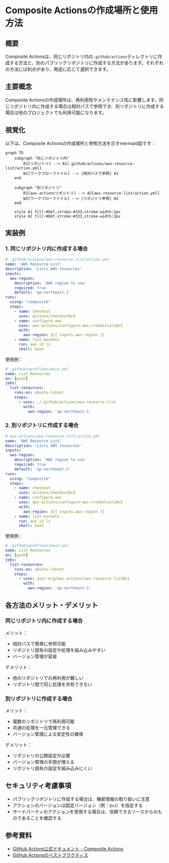 # Composite Actionsの作成場所と使用方法

## 概要
Composite Actionsは、同じリポジトリ内の`.github/actions`ディレクトリに作成する方法と、別のパブリックリポジトリに作成する方法があります。それぞれの方法には利点があり、用途に応じて選択できます。

## 主要概念
Composite Actionsの作成場所は、再利用性やメンテナンス性に影響します。同じリポジトリ内に作成する場合は相対パスで参照でき、別リポジトリに作成する場合は他のプロジェクトでも利用可能になります。

## 視覚化
以下は、Composite Actionsの作成場所と参照方法を示すmermaid図です：

```mermaid
graph TD
    subgraph "同じリポジトリ内"
        R1[リポジトリ] --> A1[.github/actions/aws-resource-list/action.yml]
        W1[ワークフローファイル] --> |相対パスで参照| A1
    end

    subgraph "別リポジトリ"
        R2[aws-actionsリポジトリ] --> A2[aws-resource-list/action.yml]
        W2[ワークフローファイル] --> |リポジトリ参照| A2
    end

    style A1 fill:#bbf,stroke:#333,stroke-width:2px
    style A2 fill:#bbf,stroke:#333,stroke-width:2px
```

## 実装例

### 1. 同じリポジトリ内に作成する場合

```yaml
# .github/actions/aws-resource-list/action.yml
name: 'AWS Resource List'
description: 'Lists AWS resources'
inputs:
  aws-region:
    description: 'AWS region to use'
    required: true
    default: 'ap-northeast-1'
runs:
  using: "composite"
  steps:
    - name: checkout
      uses: actions/checkout@v3
    - name: configure-aws
      uses: aws-actions/configure-aws-credentials@v2
      with:
        aws-region: ${{ inputs.aws-region }}
    - name: list-buckets
      run: aws s3 ls
      shell: bash
```

使用例：
```yaml
# .github/workflows/main.yml
name: List Resources
on: [push]
jobs:
  list-resources:
    runs-on: ubuntu-latest
    steps:
      - uses: ./.github/actions/aws-resource-list
        with:
          aws-region: 'ap-northeast-1'
```

### 2. 別リポジトリに作成する場合

```yaml
# aws-actions/aws-resource-list/action.yml
name: 'AWS Resource List'
description: 'Lists AWS resources'
inputs:
  aws-region:
    description: 'AWS region to use'
    required: true
    default: 'ap-northeast-1'
runs:
  using: "composite"
  steps:
    - name: checkout
      uses: actions/checkout@v3
    - name: configure-aws
      uses: aws-actions/configure-aws-credentials@v2
      with:
        aws-region: ${{ inputs.aws-region }}
    - name: list-buckets
      run: aws s3 ls
      shell: bash
```

使用例：
```yaml
# .github/workflows/main.yml
name: List Resources
on: [push]
jobs:
  list-resources:
    runs-on: ubuntu-latest
    steps:
      - uses: your-org/aws-actions/aws-resource-list@v1
        with:
          aws-region: 'ap-northeast-1'
```

## 各方法のメリット・デメリット

### 同じリポジトリ内に作成する場合
メリット：
- 相対パスで簡単に参照可能
- リポジトリ固有の設定や処理を組み込みやすい
- バージョン管理が容易

デメリット：
- 他のリポジトリでの再利用が難しい
- リポジトリ間で同じ処理を共有できない

### 別リポジトリに作成する場合
メリット：
- 複数のリポジトリで再利用可能
- 共通の処理を一元管理できる
- バージョン管理による安定性の確保

デメリット：
- リポジトリの公開設定が必要
- バージョン管理の手間が増える
- リポジトリ固有の設定を組み込みにくい

## セキュリティ考慮事項
- パブリックリポジトリに作成する場合は、機密情報の取り扱いに注意
- アクションのバージョンは固定バージョン（例：`@v1`）を指定する
- サードパーティのアクションを使用する場合は、信頼できるソースからのものであることを確認する

## 参考資料
- [GitHub Actions公式ドキュメント - Composite Actions](https://docs.github.com/ja/actions/creating-actions/creating-a-composite-action)
- [GitHub Actionsのベストプラクティス](https://docs.github.com/ja/actions/learn-github-actions/security-hardening-for-github-actions) 

